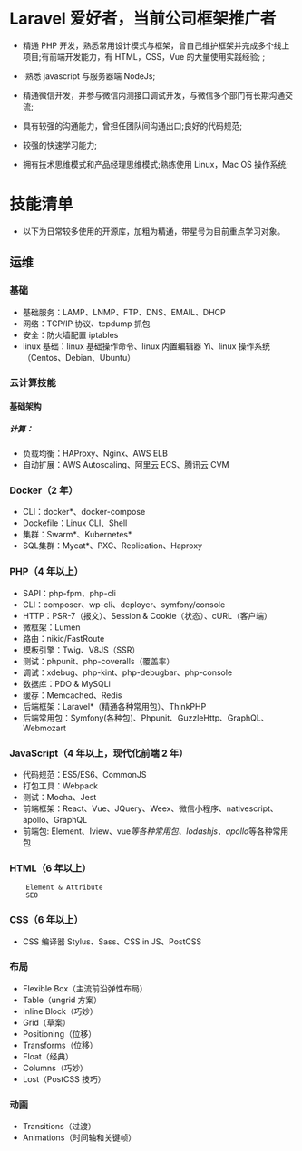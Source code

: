 # Laravel 爱好者，当前公司框架推广者

- 精通 PHP 开发，熟悉常用设计模式与框架，曾自己维护框架并完成多个线上项目;有前端开发能力，有 HTML，CSS，Vue 的大量使用实践经验; ;

- ·熟悉 javascript 与服务器端 NodeJs;

- 精通微信开发，并参与微信内测接口调试开发，与微信多个部门有长期沟通交流;

- 具有较强的沟通能力，曾担任团队间沟通出口;良好的代码规范;

- 较强的快速学习能力;

- 拥有技术思维模式和产品经理思维模式;熟练使用 Linux，Mac OS 操作系统;


# 技能清单

- 以下为日常较多使用的开源库，加粗为精通，带星号为目前重点学习对象。

## 运维

### 基础
- 基础服务：LAMP、LNMP、FTP、DNS、EMAIL、DHCP
- 网络：TCP/IP 协议、tcpdump 抓包
- 安全：防火墙配置 iptables
- linux 基础：linux 基础操作命令、linux 内置编辑器 Yi、linux 操作系统（Centos、Debian、Ubuntu）
### 云计算技能
#### 基础架构
##### 计算：
- 负载均衡：HAProxy、Nginx、AWS ELB
- 自动扩展：AWS Autoscaling、阿里云 ECS、腾讯云 CVM



### Docker（2 年）
- CLI：docker*、docker-compose
- Dockefile：Linux CLI、Shell
- 集群：Swarm*、Kubernetes*
- SQL集群：Mycat*、PXC、Replication、Haproxy

### PHP（4 年以上）
- SAPI：php-fpm、php-cli
- CLI：composer、wp-cli、deployer、symfony/console
- HTTP：PSR-7（报文）、Session & Cookie（状态）、cURL（客户端）
- 微框架：Lumen
- 路由：nikic/FastRoute
- 模板引擎：Twig、V8JS（SSR）
- 测试：phpunit、php-coveralls（覆盖率）
- 调试：xdebug、php-kint、php-debugbar、php-console
- 数据库：PDO & MySQLi
- 缓存：Memcached、Redis
- 后端框架：Laravel*（精通各种常用包）、ThinkPHP
- 后端常用包：Symfony(各种包)、Phpunit、GuzzleHttp、GraphQL、Webmozart
### JavaScript（4 年以上，现代化前端 2 年）
- 代码规范：ES5/ES6、CommonJS
- 打包工具：Webpack
- 测试：Mocha、Jest
- 前端框架：React、Vue、JQuery、Weex、微信小程序、nativescript、apollo、GraphQL
- 前端包: Element、Iview、vue*等各种常用包、lodashjs、apollo*等各种常用包
### HTML（6 年以上）
        Element & Attribute
        SEO
### CSS（6 年以上）
- CSS 编译器 Stylus、Sass、CSS in JS、PostCSS
### 布局
- Flexible Box（主流前沿弹性布局）
- Table（ungrid 方案）
- Inline Block（巧妙）
- Grid（草案）
- Positioning（位移）
- Transforms（位移）
- Float（经典）
- Columns（巧妙）
- Lost（PostCSS 技巧）
### 动画
- Transitions（过渡）
- Animations（时间轴和关键帧）
